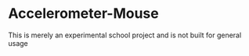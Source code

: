 # Accelerometer-Mouse
This is merely an experimental school project and is not built for general usage
